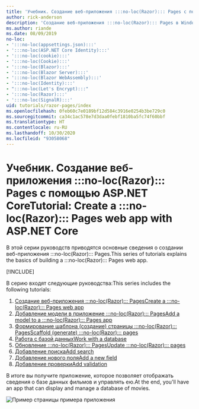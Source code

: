 ```yaml
---
title: 'Учебник. Создание веб-приложения :::no-loc(Razor)::: Pages с помощью ASP.NET Core'
author: rick-anderson
description: 'Создание веб-приложения :::no-loc(Razor)::: Pages в Windows с помощью Visual Studio, ASP.NET Core и EF Core.'
ms.author: riande
ms.date: 08/09/2019
no-loc:
- ':::no-loc(appsettings.json):::'
- ':::no-loc(ASP.NET Core Identity):::'
- ':::no-loc(cookie):::'
- ':::no-loc(Cookie):::'
- ':::no-loc(Blazor):::'
- ':::no-loc(Blazor Server):::'
- ':::no-loc(Blazor WebAssembly):::'
- ':::no-loc(Identity):::'
- ":::no-loc(Let's Encrypt):::"
- ':::no-loc(Razor):::'
- ':::no-loc(SignalR):::'
uid: tutorials/razor-pages/index
ms.openlocfilehash: 0feb60c7e0189bf12d584c3916e0254b3be729c0
ms.sourcegitcommit: ca34c1ac578e7d3daa0febf1810ba5fc74f60bbf
ms.translationtype: HT
ms.contentlocale: ru-RU
ms.lasthandoff: 10/30/2020
ms.locfileid: "93058068"
---
```

# <a name="tutorial-create-a-no-locrazor-pages-web-app-with-aspnet-core"></a><span data-ttu-id="e437e-103">Учебник. Создание веб-приложения :::no-loc(Razor)::: Pages с помощью ASP.NET Core</span><span class="sxs-lookup"><span data-stu-id="e437e-103">Tutorial: Create a :::no-loc(Razor)::: Pages web app with ASP.NET Core</span></span>

<span data-ttu-id="e437e-104">В этой серии руководств приводятся основные сведения о создании веб-приложения :::no-loc(Razor)::: Pages.</span><span class="sxs-lookup"><span data-stu-id="e437e-104">This series of tutorials explains the basics of building a :::no-loc(Razor)::: Pages web app.</span></span> 

[!INCLUDE[](~/includes/advancedRP.md)]

<span data-ttu-id="e437e-105">В серию входят следующие руководства:</span><span class="sxs-lookup"><span data-stu-id="e437e-105">This series includes the following tutorials:</span></span>

1. [<span data-ttu-id="e437e-106">Создание веб-приложения :::no-loc(Razor)::: Pages</span><span class="sxs-lookup"><span data-stu-id="e437e-106">Create a :::no-loc(Razor)::: Pages web app</span></span>](xref:tutorials/razor-pages/razor-pages-start)
1. [<span data-ttu-id="e437e-107">Добавление модели в приложение :::no-loc(Razor)::: Pages</span><span class="sxs-lookup"><span data-stu-id="e437e-107">Add a model to a :::no-loc(Razor)::: Pages app</span></span>](xref:tutorials/razor-pages/model)
1. [<span data-ttu-id="e437e-108">Формирование шаблона (создание) страницы :::no-loc(Razor)::: Pages</span><span class="sxs-lookup"><span data-stu-id="e437e-108">Scaffold (generate) :::no-loc(Razor)::: pages</span></span>](xref:tutorials/razor-pages/page)
1. [<span data-ttu-id="e437e-109">Работа с базой данных</span><span class="sxs-lookup"><span data-stu-id="e437e-109">Work with a database</span></span>](xref:tutorials/razor-pages/sql)
1. [<span data-ttu-id="e437e-110">Обновление :::no-loc(Razor)::: Pages</span><span class="sxs-lookup"><span data-stu-id="e437e-110">Update :::no-loc(Razor)::: pages</span></span>](xref:tutorials/razor-pages/da1)
1. [<span data-ttu-id="e437e-111">Добавление поиска</span><span class="sxs-lookup"><span data-stu-id="e437e-111">Add search</span></span>](xref:tutorials/razor-pages/search)
1. [<span data-ttu-id="e437e-112">Добавление нового поля</span><span class="sxs-lookup"><span data-stu-id="e437e-112">Add a new field</span></span>](xref:tutorials/razor-pages/new-field)
1. [<span data-ttu-id="e437e-113">Добавление проверки</span><span class="sxs-lookup"><span data-stu-id="e437e-113">Add validation</span></span>](xref:tutorials/razor-pages/validation)

<span data-ttu-id="e437e-114">В итоге вы получите приложение, которое позволяет отображать сведения о базе данных фильмов и управлять ею.</span><span class="sxs-lookup"><span data-stu-id="e437e-114">At the end, you'll have an app that can display and manage a database of movies.</span></span>

![Пример страницы примера приложения](index/_static/sample-page.png)
